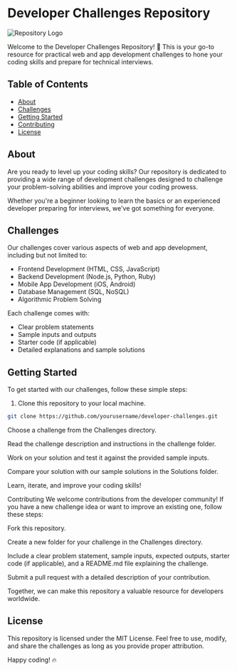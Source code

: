 # Developer Challenges Repository

![Repository Logo](repository_logo.png)

Welcome to the Developer Challenges Repository! 🚀 This is your go-to resource for practical web and app development challenges to hone your coding skills and prepare for technical interviews.

## Table of Contents

- [About](#about)
- [Challenges](#challenges)
- [Getting Started](#getting-started)
- [Contributing](#contributing)
- [License](#license)

## About

Are you ready to level up your coding skills? Our repository is dedicated to providing a wide range of development challenges designed to challenge your problem-solving abilities and improve your coding prowess.

Whether you're a beginner looking to learn the basics or an experienced developer preparing for interviews, we've got something for everyone.

## Challenges

Our challenges cover various aspects of web and app development, including but not limited to:

- Frontend Development (HTML, CSS, JavaScript)
- Backend Development (Node.js, Python, Ruby)
- Mobile App Development (iOS, Android)
- Database Management (SQL, NoSQL)
- Algorithmic Problem Solving

Each challenge comes with:

- Clear problem statements
- Sample inputs and outputs
- Starter code (if applicable)
- Detailed explanations and sample solutions

## Getting Started

To get started with our challenges, follow these simple steps:

1. Clone this repository to your local machine.

```bash
git clone https://github.com/yourusername/developer-challenges.git
```
Choose a challenge from the Challenges directory.

Read the challenge description and instructions in the challenge folder.

Work on your solution and test it against the provided sample inputs.

Compare your solution with our sample solutions in the Solutions folder.

Learn, iterate, and improve your coding skills!

Contributing
We welcome contributions from the developer community! If you have a new challenge idea or want to improve an existing one, follow these steps:

Fork this repository.

Create a new folder for your challenge in the Challenges directory.

Include a clear problem statement, sample inputs, expected outputs, starter code (if applicable), and a README.md file explaining the challenge.

Submit a pull request with a detailed description of your contribution.

Together, we can make this repository a valuable resource for developers worldwide.

## License
This repository is licensed under the MIT License. Feel free to use, modify, and share the challenges as long as you provide proper attribution.

Happy coding! 🔥